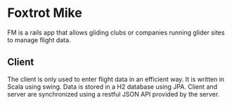 Foxtrot Mike
============

FM is a rails app that allows gliding clubs or companies running glider sites to manage 
flight data.

Client
------

The client is only used to enter flight data in an efficient way. 
It is written in Scala using swing. Data is stored in a H2 database using JPA. 
Client and server are synchronized using a restful JSON API provided by the server.
